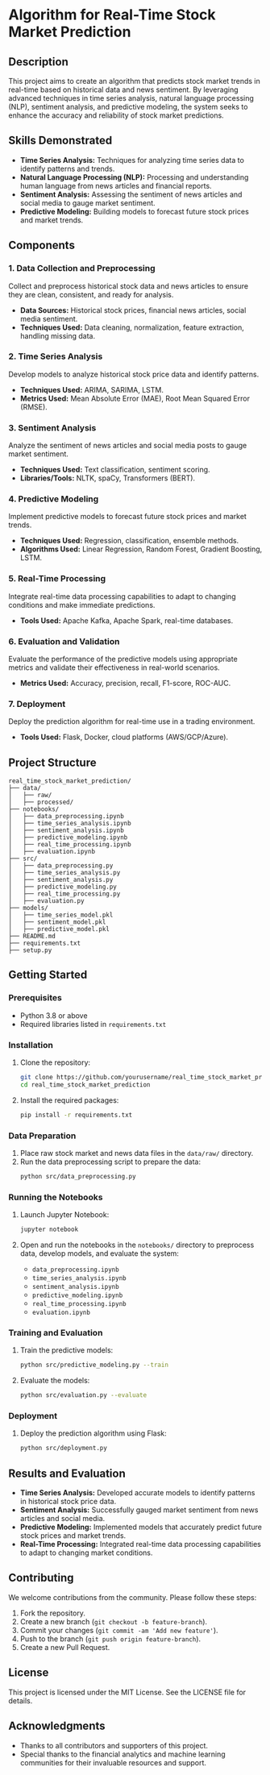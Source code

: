 # Algorithm for Real-Time Stock Market Prediction

## Description

This project aims to create an algorithm that predicts stock market trends in real-time based on historical data and news sentiment. By leveraging advanced techniques in time series analysis, natural language processing (NLP), sentiment analysis, and predictive modeling, the system seeks to enhance the accuracy and reliability of stock market predictions.

## Skills Demonstrated

- **Time Series Analysis:** Techniques for analyzing time series data to identify patterns and trends.
- **Natural Language Processing (NLP):** Processing and understanding human language from news articles and financial reports.
- **Sentiment Analysis:** Assessing the sentiment of news articles and social media to gauge market sentiment.
- **Predictive Modeling:** Building models to forecast future stock prices and market trends.

## Components

### 1. Data Collection and Preprocessing

Collect and preprocess historical stock data and news articles to ensure they are clean, consistent, and ready for analysis.

- **Data Sources:** Historical stock prices, financial news articles, social media sentiment.
- **Techniques Used:** Data cleaning, normalization, feature extraction, handling missing data.

### 2. Time Series Analysis

Develop models to analyze historical stock price data and identify patterns.

- **Techniques Used:** ARIMA, SARIMA, LSTM.
- **Metrics Used:** Mean Absolute Error (MAE), Root Mean Squared Error (RMSE).

### 3. Sentiment Analysis

Analyze the sentiment of news articles and social media posts to gauge market sentiment.

- **Techniques Used:** Text classification, sentiment scoring.
- **Libraries/Tools:** NLTK, spaCy, Transformers (BERT).

### 4. Predictive Modeling

Implement predictive models to forecast future stock prices and market trends.

- **Techniques Used:** Regression, classification, ensemble methods.
- **Algorithms Used:** Linear Regression, Random Forest, Gradient Boosting, LSTM.

### 5. Real-Time Processing

Integrate real-time data processing capabilities to adapt to changing conditions and make immediate predictions.

- **Tools Used:** Apache Kafka, Apache Spark, real-time databases.

### 6. Evaluation and Validation

Evaluate the performance of the predictive models using appropriate metrics and validate their effectiveness in real-world scenarios.

- **Metrics Used:** Accuracy, precision, recall, F1-score, ROC-AUC.

### 7. Deployment

Deploy the prediction algorithm for real-time use in a trading environment.

- **Tools Used:** Flask, Docker, cloud platforms (AWS/GCP/Azure).

## Project Structure

```
real_time_stock_market_prediction/
├── data/
│   ├── raw/
│   ├── processed/
├── notebooks/
│   ├── data_preprocessing.ipynb
│   ├── time_series_analysis.ipynb
│   ├── sentiment_analysis.ipynb
│   ├── predictive_modeling.ipynb
│   ├── real_time_processing.ipynb
│   ├── evaluation.ipynb
├── src/
│   ├── data_preprocessing.py
│   ├── time_series_analysis.py
│   ├── sentiment_analysis.py
│   ├── predictive_modeling.py
│   ├── real_time_processing.py
│   ├── evaluation.py
├── models/
│   ├── time_series_model.pkl
│   ├── sentiment_model.pkl
│   ├── predictive_model.pkl
├── README.md
├── requirements.txt
├── setup.py
```

## Getting Started

### Prerequisites

- Python 3.8 or above
- Required libraries listed in `requirements.txt`

### Installation

1. Clone the repository:
   ```bash
   git clone https://github.com/yourusername/real_time_stock_market_prediction.git
   cd real_time_stock_market_prediction
   ```

2. Install the required packages:
   ```bash
   pip install -r requirements.txt
   ```

### Data Preparation

1. Place raw stock market and news data files in the `data/raw/` directory.
2. Run the data preprocessing script to prepare the data:
   ```bash
   python src/data_preprocessing.py
   ```

### Running the Notebooks

1. Launch Jupyter Notebook:
   ```bash
   jupyter notebook
   ```

2. Open and run the notebooks in the `notebooks/` directory to preprocess data, develop models, and evaluate the system:
   - `data_preprocessing.ipynb`
   - `time_series_analysis.ipynb`
   - `sentiment_analysis.ipynb`
   - `predictive_modeling.ipynb`
   - `real_time_processing.ipynb`
   - `evaluation.ipynb`

### Training and Evaluation

1. Train the predictive models:
   ```bash
   python src/predictive_modeling.py --train
   ```

2. Evaluate the models:
   ```bash
   python src/evaluation.py --evaluate
   ```

### Deployment

1. Deploy the prediction algorithm using Flask:
   ```bash
   python src/deployment.py
   ```

## Results and Evaluation

- **Time Series Analysis:** Developed accurate models to identify patterns in historical stock price data.
- **Sentiment Analysis:** Successfully gauged market sentiment from news articles and social media.
- **Predictive Modeling:** Implemented models that accurately predict future stock prices and market trends.
- **Real-Time Processing:** Integrated real-time data processing capabilities to adapt to changing market conditions.

## Contributing

We welcome contributions from the community. Please follow these steps:

1. Fork the repository.
2. Create a new branch (`git checkout -b feature-branch`).
3. Commit your changes (`git commit -am 'Add new feature'`).
4. Push to the branch (`git push origin feature-branch`).
5. Create a new Pull Request.

## License

This project is licensed under the MIT License. See the LICENSE file for details.

## Acknowledgments

- Thanks to all contributors and supporters of this project.
- Special thanks to the financial analytics and machine learning communities for their invaluable resources and support.
